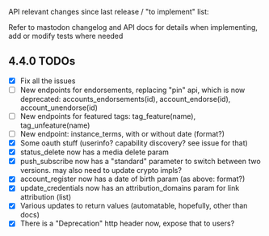 API relevant changes since last release / "to implement" list:

Refer to mastodon changelog and API docs for details when implementing, add or modify tests where needed

4.4.0 TODOs
-----------
* [x] Fix all the issues
* [ ] New endpoints for endorsements, replacing "pin" api, which is now deprecated: accounts_endorsements(id), account_endorse(id), account_unendorse(id)
* [ ] New endpoints for featured tags: tag_feature(name), tag_unfeature(name)
* [ ] New endpoint: instance_terms, with or without date (format?)
* [x] Some oauth stuff (userinfo? capability discovery? see issue for that)
* [x] status_delete now has a media delete param
* [x] push_subscribe now has a "standard" parameter to switch between two versions. may also need to update crypto impls?
* [x] account_register now has a date of birth param (as above: format?)
* [x] update_credentials now has an attribution_domains param for link attribution (list)
* [x] Various updates to return values (automatable, hopefully, other than docs)
* [x] There is a "Deprecation" http header now, expose that to users?
